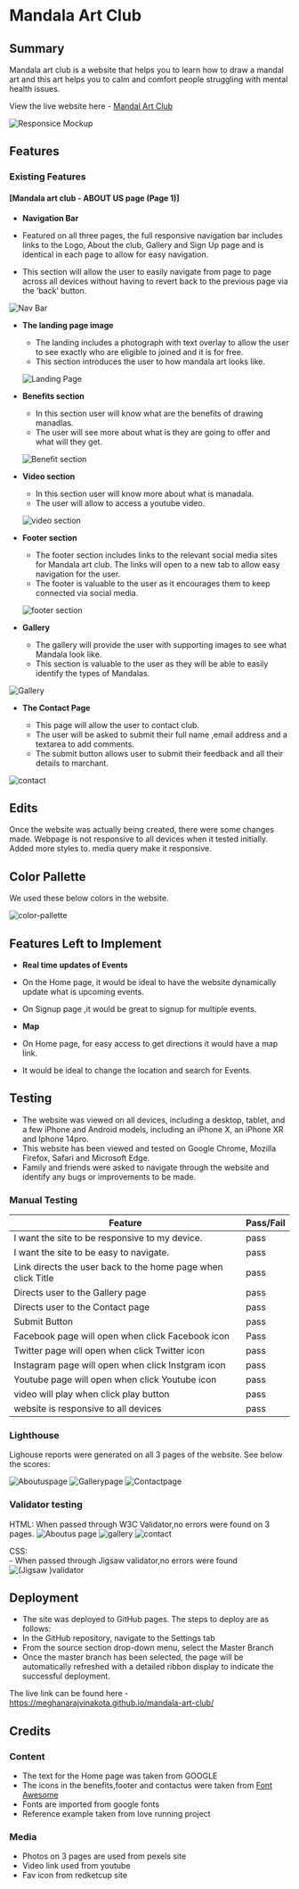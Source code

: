 # Mandala Art Club
## Summary
Mandala art club is a website that helps you to learn how to draw a mandal art and this art helps you to calm and comfort people struggling with mental health issues.

View the live website here - [Mandal Art Club](https://meghanarajvinakota.github.io/mandala-art-club/ "Mandala-Art-Club")


![Responsice Mockup](./media/mockup-image.png)

## Features
### Existing Features

#### [Mandala art club - ABOUT US page (Page 1)]

- __Navigation Bar__

 - Featured on all three pages, the full responsive navigation bar includes links to the Logo, About the club, Gallery and Sign Up page and is identical in each page to allow for easy navigation.
  - This section will allow the user to easily navigate from page to page across all devices without having to revert back to the previous page via the ‘back’ button. 

![Nav Bar](./media/navbar.png)

- __The landing page image__

  - The landing includes a photograph with text overlay to allow the user to see exactly who are eligible to joined and it is for free.
  - This section introduces the user to how mandala art looks like.

  ![Landing Page](./media/aboutpage.png)

- __Benefits section__

  - In this section user will know what are the benefits of drawing manadlas.
  - The user will see more about what is they are going to offer and what will they get.

  ![Benefit section](./media/benefits-image.png)

- __Video section__

  - In this section user will know more about what is manadala.
  - The user will allow to access a youtube video.

  ![video section](./media/video-section.png)

- __Footer section__

   - The footer section includes links to the relevant social media sites for Mandala art club. The links will open to a new tab to allow easy navigation for the user. 
  - The footer is valuable to the user as it encourages them to keep connected via social media.

  ![footer section](./media/footerimage.png)

- __Gallery__

  - The gallery will provide the user with supporting images to see what Mandala look like.
  - This section is valuable to the user as they will be able to easily identify the types of Mandalas. 

![Gallery](./media/gallery-iamge.png)

- __The Contact Page__

  - This page will allow the user to contact club.
  - The user will be asked to submit their full name ,email address and a textarea to add comments.
  - The submit button allows user to submit their feedback and all their details to marchant.

![contact](./media/contactpage.png)

## Edits

Once the website was actually being created, there were some changes made.
Webpage is not responsive to all devices when it tested initially.
Added more styles to. media query make it responsive.

## Color Pallette

 We used these below colors in the website.

 ![color-pallette](./media/color.png)

## Features Left to Implement

- __Real time updates of Events__

- On the Home page, it would be ideal to have the website dynamically update what is upcoming events.
- On Signup page ,it would be great to signup for multiple events.

- __Map__

- On Home page, for easy access to get directions it would have a map link.
- It would be ideal to change the location and search for Events.

## Testing

- The website was viewed on all devices, including a desktop, tablet, and a few iPhone and Android models, including an iPhone X, an iPhone XR and Iphone 14pro.
- This website has been viewed and tested on Google Chrome, Mozilla Firefox, Safari and Microsoft Edge.
- Family and friends were asked to navigate through the website and identify any bugs or improvements to be made.

### Manual Testing
| Feature |  Pass/Fail |
| --- | --- | 
| I want the site to be responsive to my device. | pass |
| I want the site to be easy to navigate. | pass |
| Link directs the user back to the home page when click Title | pass |
| Directs user to the Gallery page | pass |
| Directs user to the Contact page | pass |
| Submit Button | pass |
| Facebook page will open when click Facebook icon | Pass | 
| Twitter page will open when click Twitter icon | pass |
| Instagram page will open when click Instgram icon | pass |
| Youtube page will open when click Youtube icon | pass |
| video will play when click play button | pass |
| website is responsive to all devices | pass |

### Lighthouse

Lighouse reports were generated on all 3 pages of the website. See below the scores:

![Aboutuspage](./media/lighthouse-homepage.png)
![Gallerypage](./media/lighthouse-galllerypage.png)
![Contactpage](./media/contact-lighthouse.png)

### Validator testing

HTML:
     When passed through W3C Validator,no errors were found on 3 pages.
    ![Aboutus page](./media/aboutpage-htmlvalidator.png)
    ![gallery](./media/gallery-htmlvalidator.png)
    ![contact](./media/contact-htmlvalidator.png)

CSS:  
    - When passed through Jigsaw validator,no errors were found 
    ![(Jigsaw )validator](./media/cssvalidator.png)
      
## Deployment

  - The site was deployed to GitHub pages. The steps to deploy are as follows: 
  - In the GitHub repository, navigate to the Settings tab 
  - From the source section drop-down menu, select the Master Branch
  - Once the master branch has been selected, the page will be automatically refreshed with a detailed ribbon display to indicate the successful deployment. 

The live link can be found here - https://meghanarajvinakota.github.io/mandala-art-club/
## Credits

### Content 

- The text for the Home page was taken from GOOGLE
- The icons in the benefits,footer and contactus were taken from [Font Awesome](https://fontawesome.com/)
- Fonts are imported from google fonts
- Reference example taken from love running project 

### Media

- Photos on 3 pages are used from pexels site
- Video link used from youtube
- Fav icon from redketcup site


[def]: ./media/cssvalidator.png